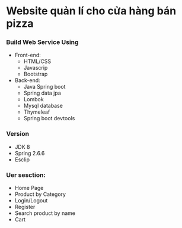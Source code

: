 # Website quản lí cho cửa hàng bán pizza

### Build Web Service Using

- Front-end: 
	* HTML/CSS
	* Javascrip
	* Bootstrap
- Back-end: 
	* Java Spring boot
	* Spring data jpa
	* Lombok
	* Mysql database
	* Thymeleaf
	* Spring boot devtools

### Version

* JDK 8
* Spring 2.6.6
* Esclip 

### Uer sesction:

* Home Page
* Product by Category
* Login/Logout
* Register
* Search product by name
* Cart
